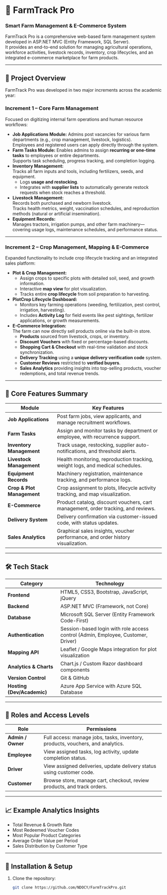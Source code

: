 # 🌾 FarmTrack Pro  
### Smart Farm Management & E-Commerce System  

FarmTrack Pro is a comprehensive web-based farm management system developed in ASP.NET MVC (Entity Framework, SQL Server).  
It provides an end-to-end solution for managing agricultural operations, workforce activities, livestock records, inventory, crop lifecycles, and an integrated e-commerce marketplace for farm products.

---

## 🚀 Project Overview

FarmTrack Pro was developed in two major increments across the academic year:

### **Increment 1 – Core Farm Management**
Focused on digitizing internal farm operations and human resource workflows:
- **Job Applications Module:** Admins post vacancies for various farm departments (e.g., crop management, livestock, logistics).  
  Employees and registered users can apply directly through the system.  
- **Farm Tasks Module:** Enables admins to assign **recurring or one-time tasks** to employees or entire departments.  
  Supports task scheduling, progress tracking, and completion logging.  
- **Inventory Management:**  
  Tracks all farm inputs and tools, including fertilizers, seeds, and equipment.  
  - Logs **usage and restocking**.  
  - Integrates with **supplier lists** to automatically generate restock requests when stock reaches a threshold.  
- **Livestock Management:**  
  Records both purchased and newborn livestock.  
  Tracks health metrics, weight, vaccination schedules, and reproduction methods (natural or artificial insemination).  
- **Equipment Records:**  
  Manages tractors, irrigation pumps, and other farm machinery—covering usage logs, maintenance schedules, and performance status.

---

### **Increment 2 – Crop Management, Mapping & E-Commerce**
Expanded functionality to include crop lifecycle tracking and an integrated sales platform:
- **Plot & Crop Management:**  
  - Assign crops to specific plots with detailed soil, seed, and growth information.  
  - Interactive **map view** for plot visualization.  
  - Tracks entire **crop lifecycle** from soil preparation to harvesting.  
- **PlotCrop Lifecycle Dashboard:**  
  - Monitors key farming operations (weeding, fertilization, pest control, irrigation, harvesting).  
  - Includes **Activity Log** for field events like pest sightings, fertilizer applications, or growth measurements.
- **E-Commerce Integration:**  
  The farm can now directly sell products online via the built-in store.  
  - **Products** sourced from livestock, crops, or inventory.  
  - **Discount Vouchers** with fixed or percentage-based discounts.  
  - **Shopping Cart & Checkout** with real-time validation and stock synchronization.  
  - **Delivery Tracking** using a **unique delivery verification code** system.  
  - **Customer Reviews** restricted to **verified buyers**.  
  - **Sales Analytics** providing insights into top-selling products, voucher redemptions, and total revenue trends.

---

## 🧩 Core Features Summary

| Module | Key Features |
|--------|---------------|
| **Job Applications** | Post farm jobs, view applicants, and manage recruitment workflows. |
| **Farm Tasks** | Assign and monitor tasks by department or employee, with recurrence support. |
| **Inventory Management** | Track usage, restocking, supplier auto-notifications, and threshold alerts. |
| **Livestock Management** | Health monitoring, reproduction tracking, weight logs, and medical schedules. |
| **Equipment Records** | Machinery registration, maintenance tracking, and performance logs. |
| **Crop & Plot Management** | Crop assignment to plots, lifecycle activity tracking, and map visualization. |
| **E-Commerce** | Product catalog, discount vouchers, cart management, order tracking, and reviews. |
| **Delivery System** | Delivery confirmation via customer-issued code, with status updates. |
| **Sales Analytics** | Graphical sales insights, voucher performance, and order history visualization. |

---

## 🛠️ Tech Stack

| Category | Technology |
|-----------|-------------|
| **Frontend** | HTML5, CSS3, Bootstrap, JavaScript, jQuery |
| **Backend** | ASP.NET MVC (Framework, not Core) |
| **Database** | Microsoft SQL Server (Entity Framework Code-First) |
| **Authentication** | Session-based login with role access control (Admin, Employee, Customer, Driver) |
| **Mapping API** | Leaflet / Google Maps integration for plot visualization |
| **Analytics & Charts** | Chart.js / Custom Razor dashboard components |
| **Version Control** | Git & GitHub |
| **Hosting (Dev/Academic)** | Azure App Service with Azure SQL Database |

---

## 🔐 Roles and Access Levels

| Role | Permissions |
|------|--------------|
| **Admin / Owner** | Full access: manage jobs, tasks, inventory, products, vouchers, and analytics. |
| **Employee** | View assigned tasks, log activity, update completion status. |
| **Driver** | View assigned deliveries, update delivery status using customer code. |
| **Customer** | Browse store, manage cart, checkout, review products, and track orders. |

---

## 📈 Example Analytics Insights
- Total Revenue & Growth Rate  
- Most Redeemed Voucher Codes  
- Most Popular Product Categories  
- Average Order Value per Period  
- Sales Distribution by Customer Type  

---

## 💾 Installation & Setup

1. Clone the repository:  
   ```bash
   git clone https://github.com/NDOCY/FarmTrackPro.git
